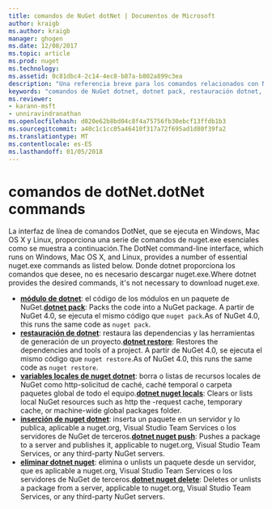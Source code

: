 ```yaml
---
title: comandos de NuGet dotNet | Documentos de Microsoft
author: kraigb
ms.author: kraigb
manager: ghogen
ms.date: 12/08/2017
ms.topic: article
ms.prod: nuget
ms.technology: 
ms.assetid: 0c81dbc4-2c14-4ec8-b87a-b802a899c3ea
description: "Una referencia breve para los comandos relacionados con NuGet mediante la interfaz de línea de comandos de dotnet."
keywords: "comandos de NuGet dotnet, dotnet pack, restauración dotnet, variables locales de nuget dotnet, dotnet nuget inserción, dotnet nuget delete"
ms.reviewer:
- karann-msft
- unniravindranathan
ms.openlocfilehash: d020e62b8bd04c8f4a75756fb30ebcf13ffdb1b3
ms.sourcegitcommit: a40c1c1cc05a46410f317a72f695ad1d80f39fa2
ms.translationtype: MT
ms.contentlocale: es-ES
ms.lasthandoff: 01/05/2018
---
```

# <a name="dotnet-commands"></a><span data-ttu-id="b09e9-104">comandos de dotNet.</span><span class="sxs-lookup"><span data-stu-id="b09e9-104">dotNet commands</span></span>

<span data-ttu-id="b09e9-105">La interfaz de línea de comandos DotNet, que se ejecuta en Windows, Mac OS X y Linux, proporciona una serie de comandos de nuget.exe esenciales como se muestra a continuación.</span><span class="sxs-lookup"><span data-stu-id="b09e9-105">The DotNet command-line interface, which runs on Windows, Mac OS X, and Linux, provides a number of essential nuget.exe commands as listed below.</span></span> <span data-ttu-id="b09e9-106">Donde dotnet proporciona los comandos que desee, no es necesario descargar nuget.exe.</span><span class="sxs-lookup"><span data-stu-id="b09e9-106">Where dotnet provides the desired commands, it's not necessary to download nuget.exe.</span></span>

- <span data-ttu-id="b09e9-107">[**módulo de dotnet**](/dotnet/core/tools/dotnet-pack?tabs=netcore2x): el código de los módulos en un paquete de NuGet.</span><span class="sxs-lookup"><span data-stu-id="b09e9-107">[**dotnet pack**](/dotnet/core/tools/dotnet-pack?tabs=netcore2x): Packs the code into a NuGet package.</span></span> <span data-ttu-id="b09e9-108">A partir de NuGet 4.0, se ejecuta el mismo código que `nuget pack`.</span><span class="sxs-lookup"><span data-stu-id="b09e9-108">As of NuGet 4.0, this runs the same code as `nuget pack`.</span></span>
- <span data-ttu-id="b09e9-109">[**restauración de dotnet**](/dotnet/core/tools/dotnet-restore?tabs=netcore2x): restaura las dependencias y las herramientas de generación de un proyecto.</span><span class="sxs-lookup"><span data-stu-id="b09e9-109">[**dotnet restore**](/dotnet/core/tools/dotnet-restore?tabs=netcore2x): Restores the dependencies and tools of a project.</span></span> <span data-ttu-id="b09e9-110">A partir de NuGet 4.0, se ejecuta el mismo código que `nuget restore`.</span><span class="sxs-lookup"><span data-stu-id="b09e9-110">As of NuGet 4.0, this runs the same code as `nuget restore`.</span></span>
- <span data-ttu-id="b09e9-111">[**variables locales de nuget dotnet**](/dotnet/core/tools/dotnet-nuget-locals): borra o listas de recursos locales de NuGet como http-solicitud de caché, caché temporal o carpeta paquetes global de todo el equipo.</span><span class="sxs-lookup"><span data-stu-id="b09e9-111">[**dotnet nuget locals**](/dotnet/core/tools/dotnet-nuget-locals): Clears or lists local NuGet resources such as http the -request cache, temporary cache, or machine-wide global packages folder.</span></span>
- <span data-ttu-id="b09e9-112">[**inserción de nuget dotnet**](/dotnet/core/tools/dotnet-nuget-push): inserta un paquete en un servidor y lo publica, aplicable a nuget.org, Visual Studio Team Services o los servidores de NuGet de terceros.</span><span class="sxs-lookup"><span data-stu-id="b09e9-112">[**dotnet nuget push**](/dotnet/core/tools/dotnet-nuget-push): Pushes a package to a server and publishes it, applicable to nuget.org, Visual Studio Team Services, or any third-party NuGet servers.</span></span>
- <span data-ttu-id="b09e9-113">[**eliminar dotnet nuget**](/dotnet/core/tools/dotnet-nuget-delete): elimina o unlists un paquete desde un servidor, que es aplicable a nuget.org, Visual Studio Team Services o los servidores de NuGet de terceros.</span><span class="sxs-lookup"><span data-stu-id="b09e9-113">[**dotnet nuget delete**](/dotnet/core/tools/dotnet-nuget-delete): Deletes or unlists a package from a  server, applicable to nuget.org, Visual Studio Team Services, or any third-party NuGet servers.</span></span>
